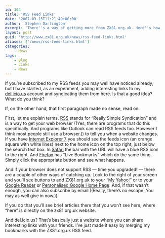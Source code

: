 ```yaml
---
id: 304
title: 'RSS Feed Links'
date: '2007-03-15T11:21:49+00:00'
author: 'Stephen Darlington'
excerpt: 'There''s a way of getting more from ZX81.org.uk. Here''s how...'
layout: post
guid: 'http://www.zx81.org.uk/news/rss-feed-links.html'
aliases: ['/news/rss-feed-links.html']
categories:
    - News
tags:
    - Blog
    - Links
    - News
---
```


If you’re subscribed to my RSS feeds you may well have noticed already, but I have started, as an experiment, adding interesting links to my [del.icio.us](http://del.icio.us/ "del.icio.us") account and syndicating them from here. Is that a good idea? What do you think?

If, on the other hand, that first paragraph made no sense, read on.

First, let me explain terms. [RSS](http://en.wikipedia.org/wiki/Rss) stands for “Really Simple Syndication” and is a way to get your web browser ((Yes, there are programs that do this specifically. And programs like Outlook can read RSS feeds too. However I think most people still use a browser.)) to tell you when a website changes. If you have [Internet Explorer 7](http://www.microsoft.com/ie/ "Honestly, you're probably better off using something else") you should see the feeds icon (an orange square with white lines) next to the home icon on the top right, just below the search text box. In [Safari](http://www.apple.com/macosx/features/safari/ "My browser of choice") the bar with the URL will have a blue RSS icon to the right. And [Firefox](http://www.getfirefox.com "Firefox") has “Live Bookmarks” which do the same thing. Simply click the appropriate button and see what happens.

And if your browser does not support RSS — time you upgraded! — there are a couple of other ways of catching up. Look to the right of your screen and you’ll see buttons to add ZX81.org.uk to your “[My Yahoo!](http://my.yahoo.com)” or to your [Google Reader](http://www.google.com/reader/) or [Personalised Google Home Page](http://www.google.com/ig/). And, if that wasn’t enough, you can also subscribe by email ((Really, there’s no escape. You may as well give in now.)).

If you do that you’ll see brief articles there that you won’t see here, where “here” is directly on the zx81.org.uk website.

And del.icio.us? That’s basically just a website where you can share interesting links with your friends. I’ve just made it easy by merging my bookmarks with the ZX81.org.uk RSS feed.